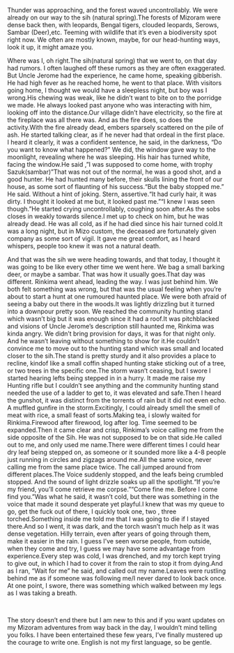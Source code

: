 Thunder was approaching, and the forest waved uncontrollably. We were already on our way to the sih (natural spring).The forests of Mizoram were dense back then, with leopards, Bengal tigers, clouded leopards, Serows, Sambar (Deer),etc. Teeming with wildlife that it’s even a biodiversity spot right now. We often are mostly known, maybe, for our head-hunting ways, look it up, it might amaze you.

Where was I, oh right.The sih(natural spring) that we went to, on that day had rumors. I often laughed off these rumors as they are often exaggerated. But Uncle Jerome had the experience, he came home, speaking gibberish. He had high fever as he reached home, he went to that place. With visitors going home, I thought we would have a sleepless night, but boy was I wrong.His chewing was weak, like he didn’t want to bite on to the porridge we made. He always looked past anyone who was interacting with him, looking off into the distance.Our village didn’t have electricity, so the fire at the fireplace was all there was. And as the fire does, so does the activity.With the fire already dead, embers sparsely scattered on the pile of ash. He started talking clear, as if he never had that ordeal in the first place. I heard it clearly, it was a confident sentence, he said, in the darkness, “Do you want to know what happened?” We did, the window gave way to the moonlight, revealing where he was sleeping. His hair has turned white, facing the window.He said ,”I was supposed to come home, with trophy Sazuk(sambar)”That was not out of the normal, he was a good shot, and a good hunter. He had hunted many before, their skulls lining the front of our house, as some sort of flaunting of his success.“But the baby stopped me.” He said. Without a hint of joking. Stern, assertive.“It had curly hair, it was dirty. I thought it looked at me but, it looked past me.”“I knew I was seen though.”He started crying uncontrollably, coughing soon after.As the sobs closes in weakly towards silence.I met up to check on him, but he was already dead. He was all cold, as if he had died since his hair turned cold.It was a long night, but in Mizo custom, the deceased are fortunately given company as some sort of vigil. It gave me great comfort, as I heard whispers, people too knew it was not a natural death.  


And that was the sih we were heading towards, and that today, I thought it was going to be like every other time we went here. We bag a small barking deer, or maybe  a sambar. That was how it usually goes.That day was different. Rinkima went ahead, leading the way.  I was just behind him. We both felt something was wrong, but that was the usual feeling when you’re about to start a hunt at one rumoured haunted place. We were both afraid of seeing a baby out there in the woods.It was lightly drizzling but it turned into a downpour pretty soon. We reached the community hunting stand which wasn’t big but it was enough since it had a roof.It was pitchblacked and visions of Uncle Jerome’s description still haunted me, Rinkima was kinda angry. We didn’t bring provision for days, it was for that night only. And he wasn’t leaving without something to show for it.He couldn’t convince me to move out to the hunting stand which was small and located closer to the sih.The stand is pretty sturdy and it also provides a place to recline, kindof like a small coffin shaped hunting stake sticking out of a tree, or two trees in the specific one.The storm wasn’t ceasing, but I swore I  started hearing lefts being stepped in in a hurry. It made me raise my Hunting rifle but I couldn’t see anything and the community hunting stand needed the use of a ladder to get to, it was elevated and safe.Then I heard the gunshot, it was distinct from the torrents of rain but it did not even echo. A muffled gunfire in the storm.Excitingly, I could already smell the smell of meat with rice, a small feast of sorts.Making tea, i slowly waited for Rinkima.Firewood after firewood, log after log. Time seemed to be expanded.Then it came clear and crisp, Rinkima’s voice calling me from the side opposite of the Sih. He was not supposed to be on that side.He called out to me, and only used me name.There were different times I could hear dry leaf being stepped on, as someone or it sounded more like a 4-8 people just running in circles and zigzags around me.All the same voice, never calling me from the same place twice. The call jumped around from different places.The Voice suddenly stopped, and the leafs being crumbled stopped. And the sound of light drizzle soaks up all the spotlight.“If you’re my friend, you’ll come retrieve me corpse.”“Come fine me. Before I come find you.”Was what he said, it wasn’t cold, but there was something in the voice that made it sound desperate yet playful.I knew that was my queue to go, get the fuck out of there, I quickly took one, two , three torched.Something inside me told me that I was going to die if I stayed there.And so I went, it was dark, and the torch wasn’t much help as it was dense vegetation. Hilly terrain, even after years of going through them, make it easier in the rain. I guess I’ve seen worse people, from outside, when they come and try, I guess we may have some advantage from experience.Every step was cold, I was drenched, and my torch kept trying to give out, in which I had to cover it from the rain to stop it from dying.And as I ran, “Wait for me” he said, and called out my name.Leaves were rustling behind me as if someone was following me/I never dared to look back once.  
At one point, I swore, there was something which walked between my legs as I was taking a breath.  


  


&#x200B;

The story doesn’t end there but I am new to this and if you want updates on my Mizoram adventures from way back in the day, I wouldn’t mind telling you folks. I have been entertained these few years, I’ve finally mustered up the courage to write one. English is not my first language, so be gentle.